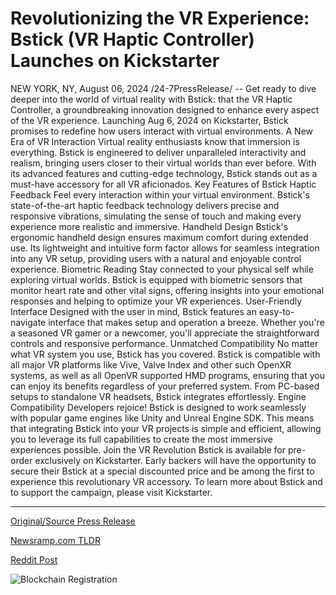 # Revolutionizing the VR Experience: Bstick (VR Haptic Controller) Launches on Kickstarter

NEW YORK, NY, August 06, 2024 /24-7PressRelease/ -- Get ready to dive deeper into the world of virtual reality with Bstick: that the VR Haptic Controller, a groundbreaking innovation designed to enhance every aspect of the VR experience. Launching Aug 6, 2024 on Kickstarter, Bstick promises to redefine how users interact with virtual environments.  A New Era of VR Interaction Virtual reality enthusiasts know that immersion is everything. Bstick is engineered to deliver unparalleled interactivity and realism, bringing users closer to their virtual worlds than ever before. With its advanced features and cutting-edge technology, Bstick stands out as a must-have accessory for all VR aficionados.  Key Features of Bstick Haptic Feedback Feel every interaction within your virtual environment. Bstick's state-of-the-art haptic feedback technology delivers precise and responsive vibrations, simulating the sense of touch and making every experience more realistic and immersive.  Handheld Design Bstick's ergonomic handheld design ensures maximum comfort during extended use. Its lightweight and intuitive form factor allows for seamless integration into any VR setup, providing users with a natural and enjoyable control experience.  Biometric Reading  Stay connected to your physical self while exploring virtual worlds. Bstick is equipped with biometric sensors that monitor heart rate and other vital signs, offering insights into your emotional responses and helping to optimize your VR experiences.  User-Friendly Interface Designed with the user in mind, Bstick features an easy-to-navigate interface that makes setup and operation a breeze. Whether you're a seasoned VR gamer or a newcomer, you'll appreciate the straightforward controls and responsive performance.  Unmatched Compatibility  No matter what VR system you use, Bstick has you covered. Bstick is compatible with all major VR platforms like Vive, Valve Index and other such OpenXR systems, as well as all OpenVR supported HMD programs, ensuring that you can enjoy its benefits regardless of your preferred system. From PC-based setups to standalone VR headsets, Bstick integrates effortlessly.  Engine Compatibility  Developers rejoice! Bstick is designed to work seamlessly with popular game engines like Unity and Unreal Engine SDK. This means that integrating Bstick into your VR projects is simple and efficient, allowing you to leverage its full capabilities to create the most immersive experiences possible.  Join the VR Revolution Bstick is available for pre-order exclusively on Kickstarter. Early backers will have the opportunity to secure their Bstick at a special discounted price and be among the first to experience this revolutionary VR accessory.  To learn more about Bstick and to support the campaign, please visit Kickstarter. 

---

[Original/Source Press Release](https://www.24-7pressrelease.com/press-release/513159/revolutionizing-the-vr-experience-bstick-vr-haptic-controller-launches-on-kickstarter)
                    

[Newsramp.com TLDR](None) 



[Reddit Post](https://www.reddit.com/r/GamingNewsRamp/comments/1elbcpf/bstick_the_vr_haptic_controller_redefining/) 



![Blockchain Registration](https://cdn.newsramp.app/24-7PressRelease/qrcode/248/6/silkRKp6.webp)